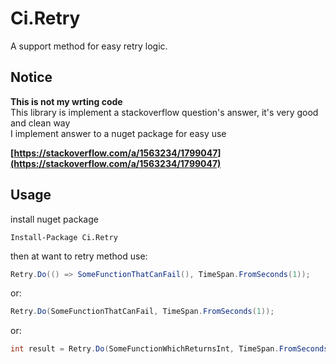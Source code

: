 # Ci.Retry
A support method for easy retry logic.

## Notice
**This is not my wrting code**
<br/>
This library is implement a stackoverflow question's answer, it's very good and clean way
<br/>
I implement answer to a nuget package for easy use
<br/>

**[https://stackoverflow.com/a/1563234/1799047](https://stackoverflow.com/a/1563234/1799047)**

## Usage
install nuget package
```
Install-Package Ci.Retry
```

then at want to retry method use:
```csharp
Retry.Do(() => SomeFunctionThatCanFail(), TimeSpan.FromSeconds(1));
```
or:
```csharp
Retry.Do(SomeFunctionThatCanFail, TimeSpan.FromSeconds(1));
```
or:
```csharp
int result = Retry.Do(SomeFunctionWhichReturnsInt, TimeSpan.FromSeconds(1), /*Attempt Count*/ 4);
```
